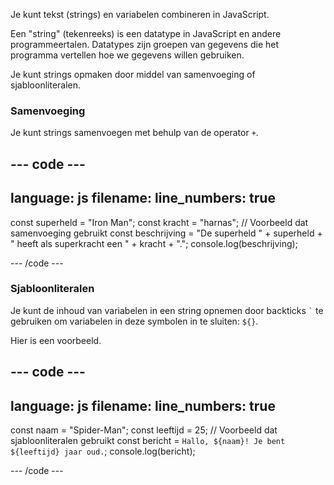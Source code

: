 Je kunt tekst (strings) en variabelen combineren in JavaScript.

Een "string" (tekenreeks) is een datatype in JavaScript en andere programmeertalen. Datatypes zijn groepen van gegevens die het programma vertellen hoe we gegevens willen gebruiken.

Je kunt strings opmaken door middel van samenvoeging of sjabloonliteralen.

### Samenvoeging

Je kunt strings samenvoegen met behulp van de operator `+`.

## --- code ---

language: js
filename:
line_numbers: true
-------------------------------------------------------

const superheld = "Iron Man";
const kracht = "harnas";
// Voorbeeld dat samenvoeging gebruikt
const beschrijving = "De superheld " + superheld + " heeft als superkracht een " + kracht + ".";
console.log(beschrijving);

\--- /code ---

### Sjabloonliteralen

Je kunt de inhoud van variabelen in een string opnemen door backticks `` ` `` te gebruiken om variabelen in deze symbolen in te sluiten: `${}`.

Hier is een voorbeeld.

## --- code ---

language: js
filename:
line_numbers: true
-------------------------------------------------------

const naam = "Spider-Man";
const leeftijd = 25;
// Voorbeeld dat sjabloonliteralen gebruikt
const bericht = `Hallo, ${naam}! Je bent ${leeftijd} jaar oud.`;
console.log(bericht);

\--- /code ---

